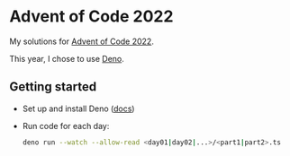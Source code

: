 # Advent of Code 2022

My solutions for [Advent of Code 2022](https://adventofcode.com/2022).

This year, I chose to use [Deno](https://deno.land/).

## Getting started

- Set up and install Deno ([docs](https://deno.land/manual@v1.28.3/getting_started/installation))
- Run code for each day:

  ```sh
  deno run --watch --allow-read <day01|day02|...>/<part1|part2>.ts
  ```
